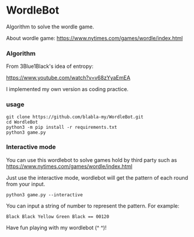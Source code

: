 # WordleBot

Algorithm to solve the wordle game.

About wordle game: https://www.nytimes.com/games/wordle/index.html

### Algorithm
From 3Blue1Black's idea of entropy:

https://www.youtube.com/watch?v=v68zYyaEmEA

I implemented my own version as coding practice.

### usage
```
git clone https://github.com/blabla-my/WordleBot.git
cd WordleBot
python3 -m pip install -r requirements.txt
python3 game.py 
```

### Interactive mode
You can use this wordlebot to solve games hold by third party such as https://www.nytimes.com/games/wordle/index.html

Just use the interactive mode, wordlebot will get the pattern of each round from your input.
```
python3 game.py --interactive
```

You can input a string of number to represent the pattern. For example:

`Black Black Yellow Green Black == 00120`

Have fun playing with my wordlebot (^ ^)!
